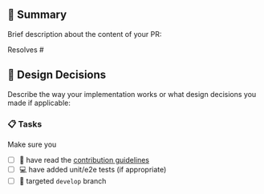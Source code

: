 ## :bookmark_tabs: Summary

Brief description about the content of your PR:

Resolves #<your issue id here>

## :straight_ruler: Design Decisions

Describe the way your implementation works or what design decisions you made if applicable:

### :clipboard: Tasks

Make sure you

- [ ] :book: have read the [contribution guidelines](https://mermaid.js.org/community/contributing.html)
- [ ] :computer: have added unit/e2e tests (if appropriate)
- [ ] :bookmark: targeted `develop` branch
